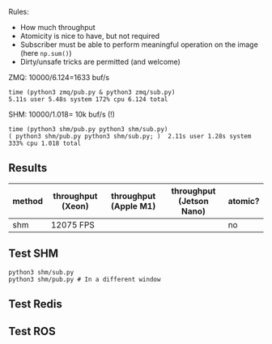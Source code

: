 
Rules:
- How much throughput 
- Atomicity is nice to have, but not required
- Subscriber must be able to perform meaningful operation on the image (here `np.sum()`)
- Dirty/unsafe tricks are permitted (and welcome)


ZMQ: 10000/6.124=1633 buf/s
```shell
time (python3 zmq/pub.py & python3 zmq/sub.py)
5.11s user 5.48s system 172% cpu 6.124 total
```


SHM: 10000/1.018= 10k buf/s (!)
```shell
time (python3 shm/pub.py python3 shm/sub.py)
( python3 shm/pub.py python3 shm/sub.py; )  2.11s user 1.28s system 333% cpu 1.018 total
```


## Results

| method | throughput (Xeon) | throughput (Apple M1) | throughput (Jetson Nano) | atomic? |
| ------ | ----------------- | --------------------- | ------------------------ | ------- |
| shm    | 12075 FPS         |                       |                          | no      |


## Test SHM

```shell
python3 shm/sub.py
python3 shm/pub.py # In a different window 
```

## Test Redis

## Test ROS



